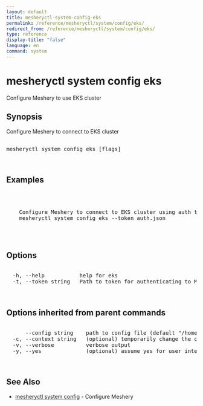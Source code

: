 ```yaml
---
layout: default
title: mesheryctl-system-config-eks
permalink: /reference/mesheryctl/system/config/eks/
redirect_from: /reference/mesheryctl/system/config/eks/
type: reference
display-title: "false"
language: en
command: system
---
```


# mesheryctl system config eks

Configure Meshery to use EKS cluster

## Synopsis

Configure Meshery to connect to EKS cluster

<pre class='codeblock-pre'>
<div class='codeblock'>
mesheryctl system config eks [flags]

</div>
</pre> 

## Examples

<pre class='codeblock-pre'>
<div class='codeblock'>


	Configure Meshery to connect to EKS cluster using auth token
	mesheryctl system config eks --token auth.json
	

</div>
</pre> 

## Options

<pre class='codeblock-pre'>
<div class='codeblock'>
  -h, --help           help for eks
  -t, --token string   Path to token for authenticating to Meshery API

</div>
</pre>

## Options inherited from parent commands

<pre class='codeblock-pre'>
<div class='codeblock'>
      --config string    path to config file (default "/home/admin-pc/.meshery/config.yaml")
  -c, --context string   (optional) temporarily change the current context.
  -v, --verbose          verbose output
  -y, --yes              (optional) assume yes for user interactive prompts.

</div>
</pre>

## See Also

* [mesheryctl system config](config/)	 - Configure Meshery

